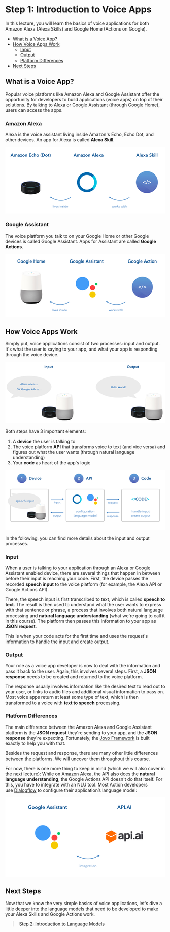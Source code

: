 # Step 1: Introduction to Voice Apps

In this lecture, you will learn the basics of voice applications for both Amazon Alexa (Alexa Skills) and Google Home (Actions on Google).

* [What is a Voice App?](#what-is-a-voice-app)
* [How Voice Apps Work](#how-voice-apps-work)
    * [Input](#input)
    * [Output](#output)
    * [Platform Differences](#platform-differences)
* [Next Steps](#next-steps)

## What is a Voice App?

Popular voice platforms like Amazon Alexa and Google Assistant offer the opportunity for developers to build applications (voice apps) on top of their solutions. By talking to Alexa or Google Assistant (through Google Home), users can access the apps.

### Amazon Alexa

Alexa is the voice assistant living inside Amazon's Echo, Echo Dot, and other devices. An app for Alexa is called **Alexa Skill**.

![](./img/amazon-echo-alexa-skill-1.png)

### Google Assistant

The voice platform you talk to on your Google Home or other Google devices is called Google Assistant. Apps for Assistant are called **Google Actions**.

![](./img/google-home-google-assistant.png)

## How Voice Apps Work

Simply put, voice applications consist of two processes: input and output. It's what the user is saying to your app, and what your app is responding through the voice device.

![](./img/speech-input-output.png)

Both steps have 3 important elements:

1.  A **device** the user is talking to
2.  The voice platform **API** that transforms voice to text (and vice versa) and figures out what the user wants (through natural language understanding)
3.  Your **code** as heart of the app's logic

![](./img/alexa-google-assistant-input-output.png)

In the following, you can find more details about the input and output processes.

### Input

When a user is talking to your application through an Alexa or Google Assistant enabled device, there are several things that happen in between before their input is reaching your code. First, the device passes the recorded **speech input** to the voice platform (for example, the Alexa API or Google Actions API).

There, the speech input is first transcribed to text, which is called **speech to text**. The result is then used to understand what the user wants to express with that sentence or phrase, a process that involves both natural language processing and **natural language understanding** (what we're going to call it in this course). The platform then passes this information to your app as **JSON request**.

This is when your code acts for the first time and uses the request's information to handle the input and create output.

### Output

Your role as a voice app developer is now to deal with the information and pass it back to the user. Again, this involves several steps. First, a **JSON response** needs to be created and returned to the voice platform.

The response usually involves information like the desired text to read out to your user, or links to audio files and additional visual information to pass on. Most voice apps return at least some type of text, which is then transformed to a voice with **text to speech** processing.

### Platform Differences

The main difference between the Amazon Alexa and Google Assistant platform is the **JSON request** they're sending to your app, and the **JSON response** they're expecting. Fortunately, the [Jovo Framework](https://github.com/jovotech/jovo-framework) is built exactly to help you with that.

Besides the request and response, there are many other little differences between the platforms. We will uncover them throughout this course.

For now, there is one more thing to keep in mind (which we will also cover in the next lecture): While on Amazon Alexa, the API also does the **natural language understanding**, the Google Actions API doesn't do that itself. For this, you have to integrate with an NLU tool. Most Action developers use [Dialogflow](https://dialogflow.com/) to configure their application’s language model:

![](./img/google-assistant-api-ai.png)

## Next Steps

Now that we know the very simple basics of voice applications, let's dive a little deeper into the language models that need to be developed to make your Alexa Skills and Google Actions work.

> [Step 2: Introduction to Language Models](./step-2-introduction-language-models.md)

<!--[metadata]: { "description": "In this lecture, you will learn the basics of voice applications for both Amazon Alexa (Alexa Skills) and Google Home (Actions on Google).", "author": "jan-koenig" }-->
